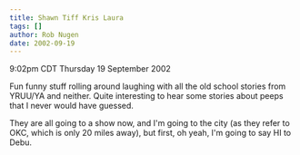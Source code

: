 ```yaml
---
title: Shawn Tiff Kris Laura
tags: []
author: Rob Nugen
date: 2002-09-19
---
```


<p class=date>9:02pm CDT Thursday 19 September 2002</p>

<p>Fun funny stuff rolling around laughing with all the old school
stories from YRUU/YA and neither.  Quite interesting to hear some
stories about peeps that I never would have guessed.</p>

<p>They are all going to a show now, and I'm going to the city (as
they refer to OKC, which is only 20 miles away), but first, oh yeah,
I'm going to say HI to Debu.</p>
